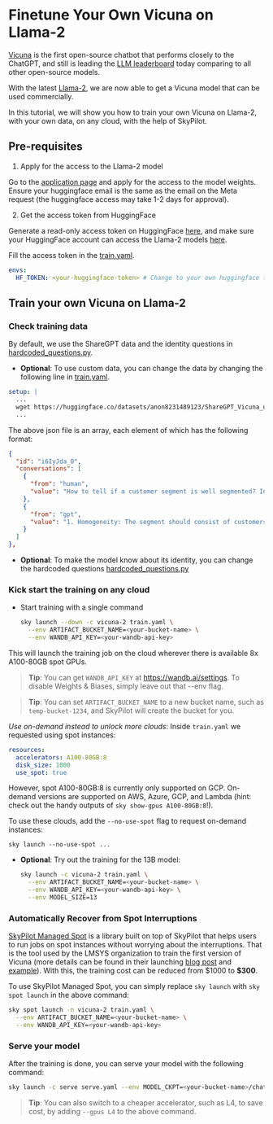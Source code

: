 # Finetune Your Own Vicuna on Llama-2

[Vicuna](https://lmsys.org/blog/2023-03-30-vicuna/) is the first open-source chatbot that performs closely to the ChatGPT, and still is leading the [LLM leaderboard](https://huggingface.co/spaces/lmsys/chatbot-arena-leaderboard) today comparing to all other open-source models.

With the latest [Llama-2](https://github.com/facebookresearch/llama/tree/main), we are now able to get a Vicuna model that can be used commercially.

In this tutorial, we will show you how to train your own Vicuna on Llama-2, with your own data, on any cloud, with the help of SkyPilot.

## Pre-requisites

1. Apply for the access to the Llama-2 model

Go to the [application page](https://ai.meta.com/resources/models-and-libraries/llama-downloads/) and apply for the access to the model weights. Ensure your huggingface email is the same as the email on the Meta request (the huggingface access may take 1-2 days for approval).


2. Get the access token from HuggingFace

Generate a read-only access token on HuggingFace [here](https://huggingface.co/settings/token), and make sure your HuggingFace account can access the Llama-2 models [here](https://huggingface.co/meta-llama/Llama-2-7b-chat/tree/main).

Fill the access token in the [train.yaml](train.yaml).
```yaml
envs:
  HF_TOKEN: <your-huggingface-token> # Change to your own huggingface token
```

## Train your own Vicuna on Llama-2


### Check training data

  By default, we use the ShareGPT data and the identity questions in [hardcoded_questions.py](./scripts/hardcoded_questions.py).

  * **Optional**: To use custom data, you can change the data by changing the following line in [train.yaml](train.yaml).

  ```yaml
  setup: |
    ...
    wget https://huggingface.co/datasets/anon8231489123/ShareGPT_Vicuna_unfiltered/resolve/main/ShareGPT_V3_unfiltered_cleaned_split.json  -O $HOME/data/sharegpt.json
    ...
  ```

  The above json file is an array, each element of which has the following format:
  ```json
  {
    "id": "i6IyJda_0",
    "conversations": [
      {
        "from": "human",
        "value": "How to tell if a customer segment is well segmented? In 3 bullet points."
      },
      {
        "from": "gpt",
        "value": "1. Homogeneity: The segment should consist of customers who share similar characteristics and behaviors.\n2. Distinctiveness: The segment should be different from other segments in terms of their characteristics and behaviors.\n3. Stability: The segment should remain relatively stable over time and not change drastically. The characteristics and behaviors of customers within the segment should not change significantly."
      }
    ]
  },
  ```

  * **Optional**: To make the model know about its identity, you can change the hardcoded questions [hardcoded_questions.py](./scripts/hardcoded_questions.py)

### Kick start the training on any cloud

* Start training with a single command

  ```bash
  sky launch --down -c vicuna-2 train.yaml \
    --env ARTIFACT_BUCKET_NAME=<your-bucket-name> \
    --env WANDB_API_KEY=<your-wandb-api-key>
  ```

This will launch the training job on the cloud wherever there is available 8x A100-80GB spot GPUs.

> **Tip**: You can get `WANDB_API_KEY` at https://wandb.ai/settings. To disable Weights & Biases, simply leave out that --env flag.

> **Tip**: You can set `ARTIFACT_BUCKET_NAME` to a new bucket name, such as `temp-bucket-1234`, and SkyPilot will create the bucket for you.

*Use on-demand instead to unlock more clouds*: Inside ``train.yaml`` we requested using spot instances:
```yaml
resources:
  accelerators: A100-80GB:8
  disk_size: 1000
  use_spot: true
```
However, spot A100-80GB:8 is currently only supported on GCP. On-demand versions are supported on AWS, Azure, GCP, and Lambda (hint: check out the handy outputs of `sky show-gpus A100-80GB:8`!).

To use these clouds, add the `--no-use-spot` flag to request on-demand instances:
```console
sky launch --no-use-spot ...
```

* **Optional**: Try out the training for the 13B model:

  ```bash
  sky launch -c vicuna-2 train.yaml \
    --env ARTIFACT_BUCKET_NAME=<your-bucket-name> \
    --env WANDB_API_KEY=<your-wandb-api-key> \
    --env MODEL_SIZE=13
  ```

### Automatically Recover from Spot Interruptions

[SkyPilot Managed Spot](https://skypilot.readthedocs.io/en/latest/examples/spot-jobs.html) is a library built on top of SkyPilot that helps users to run jobs on spot instances without worrying about the  interruptions. That is the tool used by the LMSYS organization to train the first version of Vicuna (more details can be found in their launching [blog post](https://lmsys.org/blog/2023-03-30-vicuna/) and [example](../vicuna)). With this, the training cost can be reduced from $1000 to **\$300**.

To use SkyPilot Managed Spot, you can simply replace `sky launch` with `sky spot launch` in the above command:

```bash
sky spot launch -n vicuna-2 train.yaml \
  --env ARTIFACT_BUCKET_NAME=<your-bucket-name> \
  --env WANDB_API_KEY=<your-wandb-api-key>
```

### Serve your model

After the training is done, you can serve your model with the following command:

```bash
sky launch -c serve serve.yaml --env MODEL_CKPT=<your-bucket-name>/chatbot/7b
```

> **Tip**: You can also switch to a cheaper accelerator, such as L4, to save cost, by adding `--gpus L4` to the above command.
